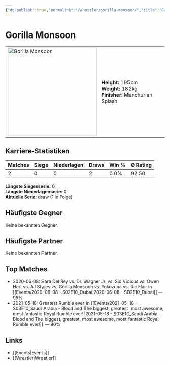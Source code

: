 ```yaml
---
{"dg-publish":true,"permalink":"/wrestler/gorilla-monsoon/","title":"Gorilla Monsoon","tags":["wrestler"],"noteIcon":""}
---
```



# Gorilla Monsoon

<table>
        <tr>
        <td><img src="https://github.com/CptSpaulding1980/choke-slam-wrestling/releases/download/images/Gorilla_Monsoon.png" width="280" alt="Gorilla Monsoon"></td>
        <td>
        <b>Height:</b> 195cm<br>
        <b>Weight:</b> 182kg<br>
        <b>Finisher:</b> Manchurian Splash<br>
        </td>
        </tr>
        </table>
        
## Karriere-Statistiken

| Matches | Siege | Niederlagen | Draws | Win % | Ø Rating |
|---------|-------|-------------|-------|-------|-----------|
| 2 | 0 | 0 | 2 | 0.0% | 92.50 |

**Längste Siegesserie:** 0<br>**Längste Niederlagenserie:** 0<br>**Aktuelle Serie:** draw (1 in Folge)


## Häufigste Gegner
Keine bekannten Gegner.

## Häufigste Partner
Keine bekannten Partner.

## Top Matches
- 2020-06-08: Sara Del Rey vs. Dr. Wagner Jr. vs. Sid Vicious vs. Owen Hart vs. AJ Styles vs. Gorilla Monsoon vs. Yokozuna vs. Ric Flair in [[Events/2020-06-08 - S02E10_Dubai\|2020-06-08 - S02E10_Dubai]] — 95%
- 2021-05-18: Greatest Rumble ever in [[Events/2021-05-18 - S03E10_Saudi Arabia - Blood and The biggest, greatest, most awesome, most fantastic Royal Rumble ever!\|2021-05-18 - S03E10_Saudi Arabia - Blood and The biggest, greatest, most awesome, most fantastic Royal Rumble ever!]] — 90%

## Links
- [[Events\|Events]]
- [[Wrestler\|Wrestler]]
